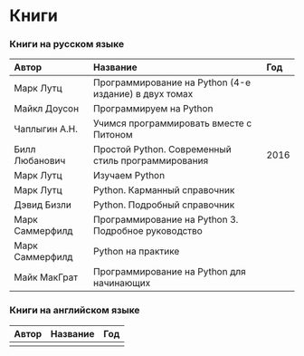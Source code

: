 # Книги

### Книги на русском языке

| **Автор** | **Название** | Год |
| :--- | :--- | :--- |
| Марк Лутц | Программирование на Python \(4-е издание\) в двух томах |  |
| Майкл Доусон | Программируем на Python |  |
| Чаплыгин А.Н. | Учимся программировать вместе с Питоном |  |
| Билл Любанович | Простой Python. Современный стиль программирования | 2016 |
| Марк Лутц | Изучаем Python |  |
| Марк Лутц | Python. Карманный справочник |  |
| Дэвид Бизли | Python. Подробный справочник |  |
| Марк Саммерфилд | Программирование на Python 3. Подробное руководство |  |
| Марк Саммерфилд | Python на практике |  |
| Майк МакГрат | Программирование на Python для начинающих |  |

### Книги на английском языке

| Автор | Название | Год |
| :--- | :--- | :--- |
|  |  |  |



